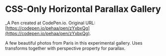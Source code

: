 # CSS-Only Horizontal Parallax Gallery
 _A Pen created at CodePen.io. Original URL: [https://codepen.io/pehaa/pen/zYxbxQg](https://codepen.io/pehaa/pen/zYxbxQg).

 A few beautiful photos from Paris in this experimental gallery. Uses transforms together with perspective property for parallax.